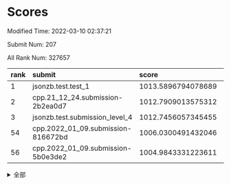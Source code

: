 # Scores

Modified Time: 2022-03-10 02:37:21

Submit Num: 207

All Rank Num: 327657

| rank |               submit               |       score        |       sigma        | pk_num |
| :--- | :--------------------------------- | :----------------- | :----------------- | :----- |
| 1    | jsonzb.test.test_1                 | 1013.5896794078689 | 0.8079540804440236 | 6330   |
| 2    | cpp.21_12_24.submission-2b2ea0d7   | 1012.7909013575312 | 0.8000713116317314 | 6331   |
| 3    | jsonzb.test.submission_level_4     | 1012.7456057345455 | 0.7940489589084541 | 6334   |
| 54   | cpp.2022_01_09.submission-816672bd | 1006.0300491432046 | 0.7026473432515075 | 6337   |
| 56   | cpp.2022_01_09.submission-5b0e3de2 | 1004.9843331223611 | 0.7203178337961613 | 6334   |


<details>
<summary>全部</summary>

| rank |                 submit                 |       score        |       sigma        | pk_num |
| :--- | :------------------------------------- | :----------------- | :----------------- | :----- |
| 1    | jsonzb.test.test_1                     | 1013.5896794078689 | 0.8079540804440236 | 6330   |
| 2    | cpp.21_12_24.submission-2b2ea0d7       | 1012.7909013575312 | 0.8000713116317314 | 6331   |
| 3    | jsonzb.test.submission_level_4         | 1012.7456057345455 | 0.7940489589084541 | 6334   |
| 4    | gobigger.level_3.submission_level_3_0  | 1011.4756605383708 | 0.7549837585250722 | 6332   |
| 5    | gobigger.level_3.submission_level_3_5  | 1011.4202724678083 | 0.7709368926506105 | 6331   |
| 6    | gobigger.level_3.submission_level_3_24 | 1011.0556967720966 | 0.7685636760934155 | 6335   |
| 7    | gobigger.level_3.submission_level_3_33 | 1010.9270935139041 | 0.7647174767043331 | 6337   |
| 8    | gobigger.level_3.submission_level_3_20 | 1010.6880633200735 | 0.7702582129046649 | 6327   |
| 9    | gobigger.level_3.submission_level_3_28 | 1010.6723804159311 | 0.747434830404204  | 6331   |
| 10   | gobigger.level_3.submission_level_3_46 | 1010.6699638299258 | 0.7610961277986632 | 6328   |
| 11   | gobigger.level_3.submission_level_3_16 | 1010.6171813560558 | 0.7534927233744766 | 6338   |
| 12   | gobigger.level_3.submission_level_3_49 | 1010.6011621184973 | 0.7498243507224475 | 6335   |
| 13   | gobigger.level_3.submission_level_3_19 | 1010.6008050775655 | 0.7612129400284495 | 6327   |
| 14   | gobigger.level_3.submission_level_3_17 | 1010.5855624243586 | 0.7672676950785782 | 6333   |
| 15   | gobigger.level_3.submission_level_3_2  | 1010.3517756728379 | 0.7975319908767552 | 6332   |
| 16   | gobigger.level_3.submission_level_3_1  | 1010.3377317600896 | 0.7587976246546372 | 6331   |
| 17   | gobigger.level_3.submission_level_3_25 | 1010.2967827791985 | 0.7558281242391153 | 6333   |
| 18   | gobigger.level_3.submission_level_3_14 | 1010.2416789626183 | 0.7605837938431587 | 6334   |
| 19   | gobigger.level_3.submission_level_3_37 | 1010.231162855244  | 0.7390072254190869 | 6335   |
| 20   | gobigger.level_3.submission_level_3_36 | 1010.1815111534921 | 0.7607532456653067 | 6330   |
| 21   | gobigger.level_3.submission_level_3_15 | 1010.1135024440011 | 0.7547493357279134 | 6329   |
| 22   | gobigger.level_3.submission_level_3_48 | 1010.1008730561686 | 0.7629495703321106 | 6332   |
| 23   | gobigger.level_3.submission_level_3_41 | 1009.940154599714  | 0.7692441777267927 | 6332   |
| 24   | gobigger.level_3.submission_level_3_4  | 1009.9239135831791 | 0.7721587937965513 | 6331   |
| 25   | gobigger.level_3.submission_level_3_44 | 1009.9162760391239 | 0.7509748359203983 | 6333   |
| 26   | gobigger.level_3.submission_level_3_21 | 1009.8910918703715 | 0.743956520137194  | 6331   |
| 27   | gobigger.level_3.submission_level_3_23 | 1009.8906150821183 | 0.7508249632493578 | 6329   |
| 28   | gobigger.level_3.submission_level_3_42 | 1009.8545258340522 | 0.7414394772878495 | 6330   |
| 29   | gobigger.level_3.submission_level_3_9  | 1009.8347039483972 | 0.744258267502064  | 6332   |
| 30   | gobigger.level_3.submission_level_3_6  | 1009.7857679363279 | 0.7408502774643845 | 6330   |
| 31   | gobigger.level_3.submission_level_3_8  | 1009.7042975231326 | 0.7226812418409311 | 6334   |
| 32   | gobigger.level_3.submission_level_3_27 | 1009.6456578189413 | 0.751320002108531  | 6336   |
| 33   | gobigger.level_3.submission_level_3_45 | 1009.6437310269297 | 0.757723209461902  | 6332   |
| 34   | gobigger.level_3.submission_level_3_43 | 1009.6102817591956 | 0.7556399587356776 | 6334   |
| 35   | gobigger.level_3.submission_level_3_13 | 1009.5199246444479 | 0.7702023337518066 | 6323   |
| 36   | gobigger.level_3.submission_level_3_32 | 1009.4992719312091 | 0.7689472015308557 | 6331   |
| 37   | gobigger.level_3.submission_level_3_22 | 1009.3632989153704 | 0.7439813257394409 | 6331   |
| 38   | gobigger.level_3.submission_level_3_29 | 1009.3139903145081 | 0.7648007247273847 | 6333   |
| 39   | gobigger.level_3.submission_level_3_12 | 1009.2496406329584 | 0.7629178679624736 | 6331   |
| 40   | gobigger.level_3.submission_level_3_10 | 1009.1865682995341 | 0.746946277402855  | 6330   |
| 41   | gobigger.level_3.submission_level_3_31 | 1009.159554472262  | 0.762730031255596  | 6336   |
| 42   | gobigger.level_3.submission_level_3_38 | 1009.0799956290299 | 0.7605875526026353 | 6335   |
| 43   | gobigger.level_3.submission_level_3_40 | 1009.0424751664432 | 0.7839766546059183 | 6335   |
| 44   | gobigger.level_3.submission_level_3_30 | 1008.9971762111604 | 0.7440835043460826 | 6332   |
| 45   | gobigger.level_3.submission_level_3_35 | 1008.8746489751697 | 0.7479698674035141 | 6334   |
| 46   | gobigger.level_3.submission_level_3_3  | 1008.8302444842857 | 0.7422191815206287 | 6332   |
| 47   | gobigger.level_3.submission_level_3_47 | 1008.8010032940595 | 0.7464837144990744 | 6335   |
| 48   | gobigger.level_3.submission_level_3_39 | 1008.7611677675939 | 0.7462499824007861 | 6330   |
| 49   | gobigger.level_3.submission_level_3_34 | 1008.7428789669045 | 0.7329659022139069 | 6327   |
| 50   | gobigger.level_3.submission_level_3_7  | 1008.7325751106744 | 0.7330489260917472 | 6334   |
| 51   | gobigger.level_3.submission_level_3_11 | 1008.6779825409747 | 0.747446738071156  | 6331   |
| 52   | gobigger.level_3.submission_level_3_26 | 1008.4847867752139 | 0.7371860099386762 | 6331   |
| 53   | gobigger.level_3.submission_level_3_18 | 1008.3306293511262 | 0.7508206941691588 | 6333   |
| 54   | cpp.2022_01_09.submission-816672bd     | 1006.0300491432046 | 0.7026473432515075 | 6337   |
| 55   | gobigger.level_1.submission_level_1_46 | 1005.1176811913167 | 0.7278366636186783 | 6328   |
| 56   | cpp.2022_01_09.submission-5b0e3de2     | 1004.9843331223611 | 0.7203178337961613 | 6334   |
| 57   | gobigger.level_1.submission_level_1_39 | 1004.9732197283677 | 0.733536726379477  | 6329   |
| 58   | gobigger.level_1.submission_level_1_16 | 1004.7253839796906 | 0.7097026562195616 | 6334   |
| 59   | gobigger.level_1.submission_level_1_27 | 1004.7087075433701 | 0.712346314458215  | 6330   |
| 60   | gobigger.level_1.submission_level_1_10 | 1004.6681464168856 | 0.7293716230091151 | 6329   |
| 61   | gobigger.level_1.submission_level_1_45 | 1004.5731317776533 | 0.726771123288993  | 6332   |
| 62   | gobigger.level_1.submission_level_1_19 | 1004.3235513541762 | 0.7168816489137941 | 6332   |
| 63   | gobigger.level_1.submission_level_1_4  | 1004.275413001978  | 0.722586587791757  | 6336   |
| 64   | gobigger.level_1.submission_level_1_23 | 1004.2082532476088 | 0.7137113721230914 | 6329   |
| 65   | gobigger.level_1.submission_level_1_29 | 1004.1889889949464 | 0.7230579050279836 | 6335   |
| 66   | gobigger.level_1.submission_level_1_17 | 1004.1845203755132 | 0.7129255800851992 | 6333   |
| 67   | gobigger.level_1.submission_level_1_32 | 1004.162871865287  | 0.711693917617417  | 6329   |
| 68   | gobigger.level_1.submission_level_1_47 | 1004.1549216831736 | 0.7253126248945276 | 6331   |
| 69   | gobigger.level_1.submission_level_1_41 | 1004.1409059383391 | 0.7163442211947885 | 6330   |
| 70   | gobigger.level_1.submission_level_1_6  | 1004.0006507804103 | 0.7136502808734492 | 6330   |
| 71   | gobigger.level_1.submission_level_1_38 | 1003.9920682731006 | 0.7148950439855707 | 6329   |
| 72   | gobigger.level_1.submission_level_1_37 | 1003.9509847634675 | 0.7102492462205383 | 6329   |
| 73   | gobigger.level_1.submission_level_1_9  | 1003.9381715758913 | 0.7249334238275001 | 6333   |
| 74   | gobigger.level_1.submission_level_1_12 | 1003.8307263607057 | 0.7172790435796446 | 6330   |
| 75   | gobigger.level_1.submission_level_1_13 | 1003.7765788676526 | 0.7088842751437241 | 6336   |
| 76   | gobigger.level_1.submission_level_1_0  | 1003.7516806976948 | 0.7127309103119951 | 6333   |
| 77   | gobigger.level_1.submission_level_1_11 | 1003.6794584348057 | 0.7191187871708972 | 6336   |
| 78   | gobigger.level_1.submission_level_1_33 | 1003.5651400917135 | 0.7013841978715146 | 6334   |
| 79   | gobigger.level_1.submission_level_1_7  | 1003.5157804353433 | 0.7234892466729803 | 6334   |
| 80   | gobigger.level_1.submission_level_1_1  | 1003.508387847889  | 0.7190090494653548 | 6330   |
| 81   | gobigger.level_1.submission_level_1_31 | 1003.4066448892182 | 0.7229302859662846 | 6336   |
| 82   | gobigger.level_1.submission_level_1_20 | 1003.3374087689338 | 0.7137061602486003 | 6329   |
| 83   | gobigger.level_1.submission_level_1_21 | 1003.2516555802748 | 0.7057056022859598 | 6330   |
| 84   | gobigger.level_1.submission_level_1_24 | 1003.2310057684166 | 0.7138527427923453 | 6334   |
| 85   | gobigger.level_1.submission_level_1_35 | 1003.2152202524346 | 0.7121140792719757 | 6326   |
| 86   | gobigger.level_1.submission_level_1_43 | 1003.147541298181  | 0.7082812417840246 | 6328   |
| 87   | gobigger.level_1.submission_level_1_8  | 1003.1017851302165 | 0.7115871144139038 | 6335   |
| 88   | gobigger.level_1.submission_level_1_28 | 1003.0802356101991 | 0.7211249211793445 | 6332   |
| 89   | gobigger.level_1.submission_level_1_15 | 1002.9687062862345 | 0.7113458944054464 | 6330   |
| 90   | gobigger.level_1.submission_level_1_48 | 1002.9491014258113 | 0.6995421965486811 | 6334   |
| 91   | gobigger.level_1.submission_level_1_34 | 1002.9041116179114 | 0.7226169061401873 | 6333   |
| 92   | gobigger.level_1.submission_level_1_25 | 1002.8390114218893 | 0.7167139588140571 | 6334   |
| 93   | gobigger.level_1.submission_level_1_26 | 1002.8010234641454 | 0.7103725289715315 | 6326   |
| 94   | gobigger.level_1.submission_level_1_30 | 1002.6901331074772 | 0.7017738576685258 | 6331   |
| 95   | gobigger.level_1.submission_level_1_49 | 1002.6582947051089 | 0.7170561208538554 | 6334   |
| 96   | gobigger.level_1.submission_level_1_14 | 1002.6515228569559 | 0.7215389800968032 | 6330   |
| 97   | gobigger.level_1.submission_level_1_22 | 1002.5272101922064 | 0.7187688745493891 | 6329   |
| 98   | gobigger.level_1.submission_level_1_36 | 1002.4165297140697 | 0.7108092081836366 | 6327   |
| 99   | gobigger.level_1.submission_level_1_42 | 1002.3816506341136 | 0.7218633922984139 | 6330   |
| 100  | gobigger.level_1.submission_level_1_2  | 1002.3629334747002 | 0.7158270839438835 | 6330   |
| 101  | gobigger.level_1.submission_level_1_18 | 1002.336494959984  | 0.7095500463580714 | 6331   |
| 102  | gobigger.level_1.submission_level_1_5  | 1002.0067491962217 | 0.7178768791812369 | 6326   |
| 103  | gobigger.level_1.submission_level_1_40 | 1001.9013889652205 | 0.7147149178123627 | 6331   |
| 104  | gobigger.level_1.submission_level_1_44 | 1001.562516443375  | 0.7134941165604857 | 6328   |
| 105  | gobigger.level_1.submission_level_1_3  | 1001.4392710956502 | 0.7152379238140241 | 6334   |
| 106  | gobigger.random.submission_random_19   | 998.206202449991   | 0.7106298676756995 | 6335   |
| 107  | gobigger.random.submission_random_46   | 997.4387467035602  | 0.7191416595511324 | 6328   |
| 108  | gobigger.random.submission_random_8    | 997.2107467556007  | 0.7015271720784314 | 6335   |
| 109  | gobigger.random.submission_random_28   | 997.1731832113404  | 0.7084133782012844 | 6330   |
| 110  | gobigger.random.submission_random_13   | 996.8476474012198  | 0.7024343671282477 | 6329   |
| 111  | gobigger.random.submission_random_4    | 996.8454495830795  | 0.724575807165355  | 6332   |
| 112  | gobigger.random.submission_random_6    | 996.7242999012158  | 0.7119617716564061 | 6331   |
| 113  | gobigger.random.submission_random_39   | 996.6554161057987  | 0.7003471454574465 | 6335   |
| 114  | gobigger.random.submission_random_16   | 996.559225565906   | 0.7066180901411502 | 6331   |
| 115  | gobigger.random.submission_random_26   | 996.5515187310441  | 0.7024253374750696 | 6328   |
| 116  | gobigger.random.submission_random_48   | 996.5115535832482  | 0.7146261929024847 | 6330   |
| 117  | gobigger.random.submission_random_23   | 996.510500172433   | 0.6932984854370917 | 6336   |
| 118  | gobigger.random.submission_random_36   | 996.5104484805137  | 0.7167635410587173 | 6326   |
| 119  | gobigger.random.submission_random_49   | 996.4188418592548  | 0.7019066095838312 | 6323   |
| 120  | gobigger.random.submission_random_45   | 996.3338522279873  | 0.7152923715324435 | 6327   |
| 121  | gobigger.random.submission_random_33   | 996.2808575828491  | 0.7157945783957615 | 6332   |
| 122  | gobigger.random.submission_random_22   | 996.2425438880431  | 0.7155967341852614 | 6335   |
| 123  | gobigger.random.submission_random_17   | 996.2412002747317  | 0.7009943387908251 | 6333   |
| 124  | gobigger.random.submission_random_32   | 996.2326177897033  | 0.725499717111156  | 6334   |
| 125  | gobigger.random.submission_random_27   | 996.2303803764744  | 0.714232150687665  | 6331   |
| 126  | gobigger.random.submission_random_5    | 996.220027195611   | 0.7129374740357898 | 6330   |
| 127  | gobigger.random.submission_random_20   | 996.2083199828492  | 0.7364254863151617 | 6334   |
| 128  | gobigger.random.submission_random_11   | 996.1993951651312  | 0.7192103088542    | 6331   |
| 129  | gobigger.random.submission_random_42   | 996.1729410991104  | 0.7213555712802067 | 6329   |
| 130  | gobigger.random.submission_random_44   | 996.164140916987   | 0.7078207449666423 | 6331   |
| 131  | gobigger.random.submission_random_18   | 996.1364304761091  | 0.7126140373608252 | 6322   |
| 132  | gobigger.random.submission_random_31   | 996.0031833105121  | 0.7109073758612159 | 6327   |
| 133  | gobigger.random.submission_random_12   | 995.9439612363713  | 0.7034415837597886 | 6327   |
| 134  | gobigger.random.submission_random_40   | 995.8881626078444  | 0.7109120966680107 | 6335   |
| 135  | gobigger.random.submission_random_0    | 995.8010530579517  | 0.7057340835558497 | 6337   |
| 136  | gobigger.random.submission_random_47   | 995.7479120651244  | 0.7077383213431004 | 6329   |
| 137  | gobigger.random.submission_random_35   | 995.7070997446224  | 0.6982191872468565 | 6331   |
| 138  | gobigger.random.submission_random_34   | 995.6922573062517  | 0.7101443345220132 | 6330   |
| 139  | gobigger.random.submission_random_9    | 995.6620514342455  | 0.7130884698526146 | 6330   |
| 140  | gobigger.random.submission_random_24   | 995.6397555111595  | 0.7262245230381386 | 6338   |
| 141  | gobigger.random.submission_random_14   | 995.6300518185428  | 0.7226888335937305 | 6337   |
| 142  | gobigger.random.submission_random_30   | 995.4725658024803  | 0.7087782152331308 | 6330   |
| 143  | gobigger.random.submission_random_2    | 995.4604530565889  | 0.7164549989055254 | 6331   |
| 144  | gobigger.random.submission_random_38   | 995.4566709745385  | 0.7096256541547388 | 6328   |
| 145  | gobigger.random.submission_random_7    | 995.4471658989727  | 0.7064989805037578 | 6329   |
| 146  | gobigger.random.submission_random_15   | 995.4136656741672  | 0.7218674842500453 | 6338   |
| 147  | gobigger.random.submission_random_25   | 995.4018339646799  | 0.7106244683598022 | 6327   |
| 148  | gobigger.random.submission_random_10   | 995.3527806413555  | 0.703938467387901  | 6333   |
| 149  | gobigger.random.submission_random_21   | 995.3006611302216  | 0.7239326162581126 | 6331   |
| 150  | gobigger.random.submission_random_1    | 995.2973808177259  | 0.714603492950767  | 6331   |
| 151  | gobigger.random.submission_random_3    | 994.983288617638   | 0.7285757982395779 | 6327   |
| 152  | gobigger.random.submission_random_41   | 994.8355133630591  | 0.7011169923892007 | 6330   |
| 153  | gobigger.random.submission_random_37   | 994.779077813673   | 0.7316214226118156 | 6330   |
| 154  | gobigger.random.submission_random_29   | 994.692005174298   | 0.7151099358289784 | 6333   |
| 155  | gobigger.random.submission_random_43   | 994.2865943513451  | 0.711938159886232  | 6334   |
| 156  | gobigger.level_2.submission_level_2_32 | 993.937900382396   | 0.7413131055081609 | 6337   |
| 157  | gobigger.level_2.submission_level_2_7  | 993.9251858992101  | 0.7241665457061833 | 6338   |
| 158  | gobigger.level_2.submission_level_2_49 | 993.8692018460815  | 0.7253738876362837 | 6327   |
| 159  | gobigger.level_2.submission_level_2_21 | 993.8196029186412  | 0.7291077101214887 | 6337   |
| 160  | gobigger.level_2.submission_level_2_12 | 993.7162352755355  | 0.7220357657227058 | 6330   |
| 161  | gobigger.level_2.submission_level_2_8  | 993.7140974019552  | 0.7400747040905518 | 6331   |
| 162  | gobigger.level_2.submission_level_2_33 | 993.4479811383     | 0.7511864584017339 | 6332   |
| 163  | gobigger.level_2.submission_level_2_14 | 993.3610511631321  | 0.7390943995540518 | 6334   |
| 164  | gobigger.level_2.submission_level_2_10 | 993.2136445198246  | 0.74584007353009   | 6329   |
| 165  | gobigger.level_2.submission_level_2_41 | 993.0981649975328  | 0.7088160495090455 | 6331   |
| 166  | gobigger.level_2.submission_level_2_9  | 993.0836698395066  | 0.7351352721241876 | 6331   |
| 167  | gobigger.level_2.submission_level_2_4  | 992.9893400398329  | 0.7484908867102883 | 6324   |
| 168  | gobigger.level_2.submission_level_2_36 | 992.8790325273853  | 0.7369490987786445 | 6335   |
| 169  | gobigger.level_2.submission_level_2_34 | 992.7691578009792  | 0.7365993211368869 | 6333   |
| 170  | gobigger.level_2.submission_level_2_18 | 992.669404981059   | 0.7395444545604083 | 6334   |
| 171  | gobigger.level_2.submission_level_2_48 | 992.6441695416119  | 0.7441686625403717 | 6324   |
| 172  | gobigger.level_2.submission_level_2_47 | 992.5078905078147  | 0.7401095610737678 | 6331   |
| 173  | gobigger.level_2.submission_level_2_2  | 992.3808078077346  | 0.750282583531235  | 6331   |
| 174  | gobigger.level_2.submission_level_2_39 | 992.3331593289129  | 0.7496736924673072 | 6330   |
| 175  | gobigger.level_2.submission_level_2_44 | 992.3203610228016  | 0.7738791907675732 | 6333   |
| 176  | gobigger.level_2.submission_level_2_27 | 992.1946604805331  | 0.7348663121899828 | 6333   |
| 177  | gobigger.level_2.submission_level_2_20 | 992.1841351866202  | 0.764699009425553  | 6332   |
| 178  | gobigger.level_2.submission_level_2_38 | 992.0292573415     | 0.7535940241292473 | 6331   |
| 179  | gobigger.level_2.submission_level_2_43 | 991.9931012992039  | 0.730204453003825  | 6333   |
| 180  | gobigger.level_2.submission_level_2_0  | 991.986006661636   | 0.7412525295130354 | 6332   |
| 181  | gobigger.level_2.submission_level_2_35 | 991.9611554129918  | 0.74965390311438   | 6330   |
| 182  | gobigger.level_2.submission_level_2_3  | 991.8689871206777  | 0.7355393864260671 | 6332   |
| 183  | gobigger.level_2.submission_level_2_24 | 991.8592062844053  | 0.7545666358416714 | 6331   |
| 184  | gobigger.level_2.submission_level_2_45 | 991.7608181091985  | 0.7406597917049951 | 6332   |
| 185  | gobigger.level_2.submission_level_2_31 | 991.6821475347252  | 0.7554222321029075 | 6333   |
| 186  | gobigger.level_2.submission_level_2_26 | 991.6776768116908  | 0.7391145183326808 | 6335   |
| 187  | gobigger.level_2.submission_level_2_13 | 991.6236631223336  | 0.749721999284898  | 6333   |
| 188  | gobigger.level_2.submission_level_2_23 | 991.5706991969795  | 0.7492443659399622 | 6331   |
| 189  | gobigger.level_2.submission_level_2_15 | 991.5650366573594  | 0.752239507285703  | 6333   |
| 190  | gobigger.level_2.submission_level_2_17 | 991.5476183510248  | 0.7560841328339254 | 6337   |
| 191  | gobigger.level_2.submission_level_2_46 | 991.4458554935215  | 0.7618940552160762 | 6329   |
| 192  | gobigger.level_2.submission_level_2_40 | 991.435771533763   | 0.7449188258389754 | 6333   |
| 193  | gobigger.level_2.submission_level_2_30 | 991.430983798726   | 0.7394305881593866 | 6334   |
| 194  | gobigger.level_2.submission_level_2_22 | 991.3976454181139  | 0.7475735838596199 | 6331   |
| 195  | gobigger.level_2.submission_level_2_29 | 991.3770707592101  | 0.7297247624419705 | 6336   |
| 196  | gobigger.level_2.submission_level_2_19 | 991.3382617166207  | 0.7367677695403552 | 6327   |
| 197  | gobigger.level_2.submission_level_2_16 | 991.1733648267593  | 0.7477397683139309 | 6332   |
| 198  | gobigger.level_2.submission_level_2_1  | 991.1251070236113  | 0.7761776449211824 | 6327   |
| 199  | gobigger.level_2.submission_level_2_28 | 990.8925818430855  | 0.7636473051217754 | 6332   |
| 200  | gobigger.level_2.submission_level_2_6  | 990.8807513787059  | 0.7713387513033433 | 6336   |
| 201  | gobigger.level_2.submission_level_2_37 | 990.8658138915632  | 0.7638187089173177 | 6330   |
| 202  | gobigger.level_2.submission_level_2_5  | 990.6962457590587  | 0.7707002862431956 | 6331   |
| 203  | gobigger.level_2.submission_level_2_42 | 990.4277750448333  | 0.7649017004743973 | 6330   |
| 204  | gobigger.level_2.submission_level_2_11 | 989.6659136168311  | 0.763954504727576  | 6337   |
| 205  | gobigger.level_2.submission_level_2_25 | 989.1954907470063  | 0.7865824659394318 | 6333   |
| 206  | gobigger.none.submission_none_0        | 978.0135648360202  | 1.2283891590010905 | 6330   |
| 207  | gobigger.none.submission_none_1        | 976.4901027697953  | 1.3744378571891758 | 6329   |

</details>
